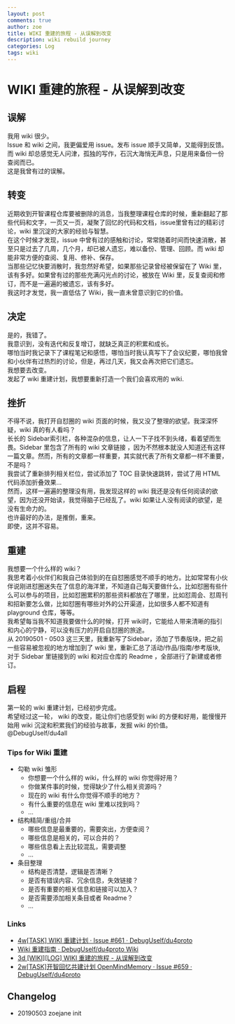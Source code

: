 ```yaml
---
layout: post
comments: true
author: zoe
title: WIKI 重建的旅程 - 从误解到改变
description: wiki rebuild journey
categories: Log
tags: wiki
---
```


# WIKI 重建的旅程 - 从误解到改变

## 误解

我用 wiki 很少。  
Issue 和 wiki 之间，我更偏爱用 issue。发布 issue 顺手又简单，又能得到反馈。而 wiki 却总感觉无人问津，孤独的写作，石沉大海悄无声息，只是用来备份一份查阅而已。  
这是我曾有过的误解。  

## 转变

近期收到开智课程仓库要被删除的消息，当我整理课程仓库的时候，重新翻起了那些代码和文字，一页又一页，凝聚了回忆的代码和文档，issue里曾有过的精彩讨论，wiki 里沉淀的大家的经验与智慧。  
在这个时候才发现，issue 中曾有过的感触和讨论，常常随着时间而快速消散，甚至只是过去了几周，几个月，却已被人遗忘，难以备份、管理、回顾。而 wiki 却能非常方便的查阅、复用、修补、保存。  
当那些记忆快要消散时，我忽然好希望，如果那些记录曾经被保留在了 Wiki 里，该有多好。如果曾有过的那些充满闪光点的讨论，被放在 Wiki 里，反复查阅和修订，而不是一遍遍的被遗忘，该有多好。  
我这时才发觉，我一直低估了 Wiki，我一直未曾意识到它的价值。   

<!--more-->


## 决定

是的，我错了。  
我意识到，没有迭代和反复增订，就缺乏真正的积累和成长。  
哪怕当时我记录下了课程笔记和感悟，哪怕当时我认真写下了会议纪要，哪怕我曾和小伙伴有过热烈的讨论，但是，再过几天，我又会再次把它们遗忘。  
我想要去改变。  
发起了 wiki 重建计划，我想要重新打造一个我们会喜欢用的 wiki.  

## 挫折

不得不说，我打开自怼圈的 wiki 页面的时候，我又没了整理的欲望。我深深怀疑，wiki 真的有人看吗？  
长长的 Sidebar索引栏，各种混杂的信息，让人一下子找不到头绪，看着望而生畏。Sidebar 里包含了所有的 wiki 文章链接 ，因为不然根本就没人知道还有这样一篇文章。然而，所有的文章都一样重要，其实就代表了所有文章都一样不重要，不是吗？   
我尝试了重新排列相关栏位，尝试添加了 TOC 目录快速跳转，尝试了用 HTML 代码添加折叠效果…   
然而，这样一遍遍的整理没有用，我发现这样的 wiki 我还是没有任何阅读的欲望，因为还没开始读，我觉得脑子已经乱了。wiki 如果让人没有阅读的欲望，是没有生命力的。  
也许最好的办法，是推倒，重来。  
即使，这并不容易。  

## 重建

我想要一个什么样的 wiki？   
我思考着小伙伴们和我自己体验到的在自怼圈感觉不顺手的地方。比如常常有小伙伴说刚进怼圈迷失在了信息的海洋里，不知道自己每天要做什么，比如怼圈有些什么可以参与的项目，比如怼圈累积的那些资料都放在了哪里，比如怼周会、怼周刊和招新要怎么做，比如怼圈有哪些对外的公开渠道，比如很多人都不知道有 playground 仓库，等等。  
我希望每当我不知道我要做什么的时候，打开 wiki时，它能给人带来清晰的指引和内心的宁静，可以没有压力的开启自怼圈的旅途。  
从 20190501 - 0503 这三天里，我重新写了Sidebar，添加了节奏版块，把之前一些容易被忽视的地方增加到了 wiki 里，重新汇总了活动/作品/指南/参考版块, 对于 Sidebar 里链接到的 wiki 和对应仓库的 Readme ，全部进行了新建或者修订。  

## 启程

第一轮的 wiki 重建计划，已经初步完成。  
希望经过这一轮， wiki 的改变，能让你们也感受到 wiki 的方便和好用，能慢慢开始用 wiki 沉淀和积累我们的经验与故事，发掘 wiki 的价值。 @DebugUself/du4all 
 
### Tips for Wiki 重建

- 勾勒 wiki 雏形
	- 你想要一个什么样的 wiki，什么样的 wiki 你觉得好用？
	- 你做某件事的时候，觉得缺少了什么相关资源吗？
	- 现在的 wiki 有什么你觉得不顺手的地方？
	- 有什么重要的信息在 wiki 里难以找到吗？
	- …
- 结构精简/重组/合并
	- 哪些信息是最重要的，需要突出，方便查阅？
	- 哪些信息是相关的，可以合并的？
	- 哪些信息看上去比较混乱，需要调整
	- …
- 条目整理
	- 结构是否清楚，逻辑是否清晰？
	- 是否有错误内容、冗余信息，失效链接？
	- 是否有重要的相关信息和链接可以加入？
	- 是否需要添加相关条目或者 Readme？
	- …

### Links

- [4w[TASK] WIKI 重建计划 · Issue #661 · DebugUself/du4proto](https://github.com/DebugUself/du4proto/issues/661)
- [Wiki 重建指南 · DebugUself/du4proto Wiki](https://github.com/DebugUself/du4proto/wiki/HbWikiBuild)
- [3d [WIKI][LOG] WIKI 重建的旅程 - 从误解到改变](https://github.com/DebugUself/du4proto/issues/667)
- [2w[TASK]开智回忆共建计划 OpenMindMemory · Issue #659 · DebugUself/du4proto](https://github.com/DebugUself/du4proto/issues/659)

## Changelog

- 20190503 zoejane init
